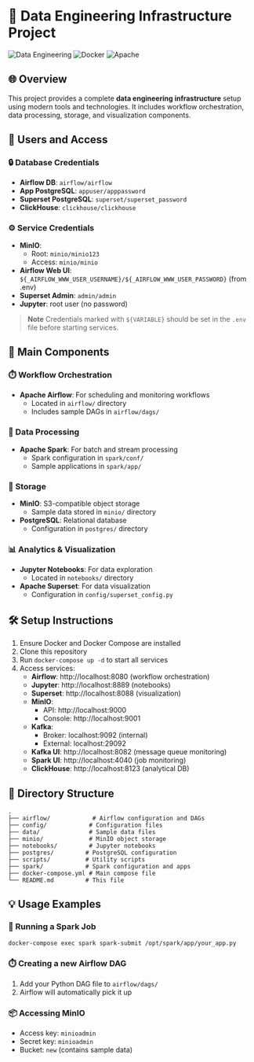 # 🚀 Data Engineering Infrastructure Project

![Data Engineering](https://img.shields.io/badge/Data-Engineering-blue)
![Docker](https://img.shields.io/badge/Docker-Compose-orange)
![Apache](https://img.shields.io/badge/Apache-Ecosystem-red)


## 🌐 Overview

This project provides a complete **data engineering infrastructure** setup using modern tools and technologies. It includes workflow orchestration, data processing, storage, and visualization components.

## 🔑 Users and Access

### 🔒 Database Credentials
- **Airflow DB**: `airflow/airflow`
- **App PostgreSQL**: `appuser/apppassword`
- **Superset PostgreSQL**: `superset/superset_password`
- **ClickHouse**: `clickhouse/clickhouse`

### ⚙️ Service Credentials
- **MinIO**:
  - Root: `minio/minio123`
  - Access: `minio/minio`
- **Airflow Web UI**: `${_AIRFLOW_WWW_USER_USERNAME}/${_AIRFLOW_WWW_USER_PASSWORD}` (from .env)
- **Superset Admin**: `admin/admin`
- **Jupyter**: root user (no password)

> **Note**
> Credentials marked with `${VARIABLE}` should be set in the `.env` file before starting services.

## 🧩 Main Components

### ⏱️ Workflow Orchestration
- **Apache Airflow**: For scheduling and monitoring workflows
  - Located in `airflow/` directory
  - Includes sample DAGs in `airflow/dags/`

### 🔄 Data Processing
- **Apache Spark**: For batch and stream processing
  - Spark configuration in `spark/conf/`
  - Sample applications in `spark/app/`

### 💾 Storage
- **MinIO**: S3-compatible object storage
  - Sample data stored in `minio/` directory
- **PostgreSQL**: Relational database
  - Configuration in `postgres/` directory

### 📊 Analytics & Visualization
- **Jupyter Notebooks**: For data exploration
  - Located in `notebooks/` directory
- **Apache Superset**: For data visualization
  - Configuration in `config/superset_config.py`

## 🛠️ Setup Instructions

1. Ensure Docker and Docker Compose are installed
2. Clone this repository
3. Run `docker-compose up -d` to start all services
4. Access services:
   - **Airflow**: http://localhost:8080 (workflow orchestration)
   - **Jupyter**: http://localhost:8889 (notebooks)
   - **Superset**: http://localhost:8088 (visualization)
   - **MinIO**:
     - API: http://localhost:9000
     - Console: http://localhost:9001
   - **Kafka**:
     - Broker: localhost:9092 (internal)
     - External: localhost:29092
   - **Kafka UI**: http://localhost:8082 (message queue monitoring)
   - **Spark UI**: http://localhost:4040 (job monitoring)
   - **ClickHouse**: http://localhost:8123 (analytical DB)

## 📂 Directory Structure

```
.
├── airflow/            # Airflow configuration and DAGs
├── config/            # Configuration files
├── data/              # Sample data files
├── minio/             # MinIO object storage
├── notebooks/         # Jupyter notebooks
├── postgres/         # PostgreSQL configuration
├── scripts/          # Utility scripts
├── spark/            # Spark configuration and apps
├── docker-compose.yml # Main compose file
└── README.md         # This file
```

## 💡 Usage Examples

### 🚀 Running a Spark Job
```bash
docker-compose exec spark spark-submit /opt/spark/app/your_app.py
```

### ⏱️ Creating a new Airflow DAG
1. Add your Python DAG file to `airflow/dags/`
2. Airflow will automatically pick it up

### 📦 Accessing MinIO
- Access key: `minioadmin`
- Secret key: `minioadmin`
- Bucket: `new` (contains sample data)
